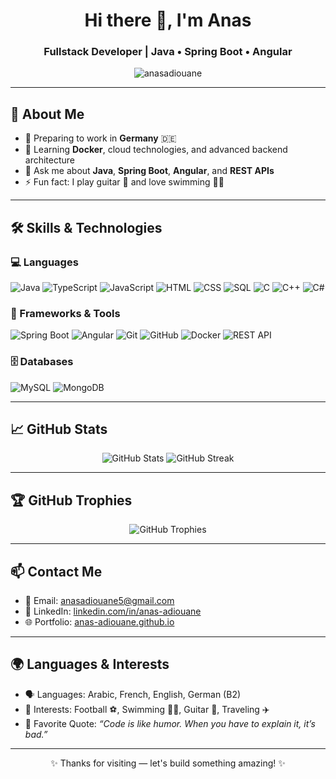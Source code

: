<h1 align="center">Hi there 👋, I'm Anas</h1>
<h3 align="center">Fullstack Developer | Java • Spring Boot • Angular</h3>

<p align="center">
  <img src="https://komarev.com/ghpvc/?username=anasadiouane&label=Profile%20views&color=0e75b6&style=flat" alt="anasadiouane" />
</p>

---

## 🧠 About Me

- 🔭 Preparing to work in **Germany** 🇩🇪  
- 🌱 Learning **Docker**, cloud technologies, and advanced backend architecture  
- 💬 Ask me about **Java**, **Spring Boot**, **Angular**, and **REST APIs**  
- ⚡ Fun fact: I play guitar 🎸 and love swimming 🏊‍♂️

---

## 🛠️ Skills & Technologies

### 💻 Languages
![Java](https://img.shields.io/badge/Java-007396?style=for-the-badge&logo=java&logoColor=white)
![TypeScript](https://img.shields.io/badge/TypeScript-3178C6?style=for-the-badge&logo=typescript&logoColor=white)
![JavaScript](https://img.shields.io/badge/JavaScript-F7DF1E?style=for-the-badge&logo=javascript&logoColor=black)
![HTML](https://img.shields.io/badge/HTML-E34F26?style=for-the-badge&logo=html5&logoColor=white)
![CSS](https://img.shields.io/badge/CSS-1572B6?style=for-the-badge&logo=css3&logoColor=white)
![SQL](https://img.shields.io/badge/SQL-336791?style=for-the-badge&logo=postgresql&logoColor=white)
![C](https://img.shields.io/badge/C-00599C?style=for-the-badge&logo=c&logoColor=white)
![C++](https://img.shields.io/badge/C++-00599C?style=for-the-badge&logo=c%2B%2B&logoColor=white)
![C#](https://img.shields.io/badge/C%23-239120?style=for-the-badge&logo=c-sharp&logoColor=white)

### 🧰 Frameworks & Tools
![Spring Boot](https://img.shields.io/badge/Spring_Boot-6DB33F?style=for-the-badge&logo=spring&logoColor=white)
![Angular](https://img.shields.io/badge/Angular-DD0031?style=for-the-badge&logo=angular&logoColor=white)
![Git](https://img.shields.io/badge/Git-F05032?style=for-the-badge&logo=git&logoColor=white)
![GitHub](https://img.shields.io/badge/GitHub-181717?style=for-the-badge&logo=github&logoColor=white)
![Docker](https://img.shields.io/badge/Docker-2496ED?style=for-the-badge&logo=docker&logoColor=white)
![REST API](https://img.shields.io/badge/REST_API-FF6F00?style=for-the-badge&logo=api&logoColor=white)

### 🗄️ Databases
![MySQL](https://img.shields.io/badge/MySQL-4479A1?style=for-the-badge&logo=mysql&logoColor=white)
![MongoDB](https://img.shields.io/badge/MongoDB-47A248?style=for-the-badge&logo=mongodb&logoColor=white)

---

## 📈 GitHub Stats

<p align="center">
  <img src="https://github-readme-stats.vercel.app/api?username=anasadiouane&show_icons=true&theme=tokyonight" alt="GitHub Stats" />
  <img src="https://github-readme-streak-stats.herokuapp.com/?user=anasadiouane&theme=tokyonight" alt="GitHub Streak" />
</p>

---

## 🏆 GitHub Trophies

<p align="center">
  <img src="https://github-profile-trophy.vercel.app/?username=anasadiouane&theme=gruvbox&row=1&column=6" alt="GitHub Trophies" />
</p>

---

## 📫 Contact Me

- 📧 Email: [anasadiouane5@gmail.com](mailto:anasadiouane5@gmail.com)  
- 💼 LinkedIn: [linkedin.com/in/anas-adiouane](https://linkedin.com/in/anas-adiouane)  
- 🌐 Portfolio: [anas-adiouane.github.io](https://anas-adiouane.github.io)

---

## 🌍 Languages & Interests

- 🗣️ Languages: Arabic, French, English, German (B2)  
- 🎯 Interests: Football ⚽, Swimming 🏊‍♂️, Guitar 🎸, Traveling ✈️  
- 💬 Favorite Quote: _“Code is like humor. When you have to explain it, it’s bad.”_

---

<p align="center">✨ Thanks for visiting — let's build something amazing! ✨</p>
